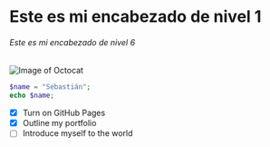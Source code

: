 <!-- Agregar encabezados -->
# Este es mi encabezado de nivel 1
###### Este es mi encabezado de nivel 6

<!-- Agregar una imagen -->
![Image of Octocat](https://info.orcid.org/wp-content/uploads/2019/11/github-logo.jpg)

<!-- Agregar código -->
``` PHP
$name = "Sebastián";
echo $name;
```
<!-- Crear una lista de tareas -->
- [x] Turn on GitHub Pages
- [x] Outline my portfolio
- [ ] Introduce myself to the world
